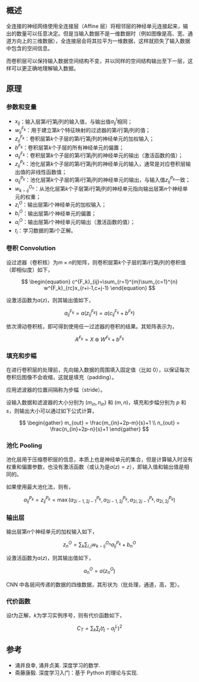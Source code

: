 ## 概述

全连接的神经网络使用全连接层（Affine 层）将相邻层的神经单元连接起来，输出的数量可以任意决定。但是当输入数据不是一维数据时（例如图像是高、宽、通道方向上的三维数据），全连接层会将其拉平为一维数据，这样就损失了输入数据中包含的空间信息。

而卷积层可以保持输入数据空间结构不变，并以同样的空间结构输出至下一层，这样可以更正确地理解输入数据。

## 原理

### 参数和变量

- $x_{ij}$：输入层第$i$行第$j$列的输入值，与输出值$a^I_{ij}$相同；
- $w^{F_k}_{ij}$：用于建立第$k$个特征映射的过滤器的第$i$行第$j$列的值；
- $z^{F_k}_{ij}$：卷积层第$k$个子层的第$i$行第$j$列的神经单元的加权输入；
- $b^{F_k}$：卷积层第$k$个子层的所有神经单元的偏置；
- $a^{F_k}_{ij}$：卷积层第$k$个子层的第$i$行第$j$列的神经单元的输出（激活函数的值）；
- $z^{P_k}_{ij}$：池化层第$k$个子层的第$i$行第$j$列的神经单元的输入，通常是对应卷积层输出值的非线性函数值；
- $a^{P_k}_{ij}$：池化层第$k$个子层的第$i$行第$j$列的神经单元的输出，与输入值$z^{P_k}_{ij}$一致；
- $w^{O_n}_{k-ij}$：从池化层第$k$个子层第$i$行第$j$列的神经单元指向输出层第$n$个神经单元的权重；
- $z^O_i$：输出层第$i$个神经单元的加权输入；
- $b^O_i$：输出层第$i$个神经单元的偏置；
- $a^O_i$：输出层第$i$个神经单元的输出（激活函数的值）；
- $t_i$：学习数据的第$i$个正解。

### 卷积 Convolution

设过滤器（卷积核）为$m\times n$的矩阵，则卷积层第$k$个子层的第$i$行第$j$列的卷积值（即相似度）如下，

$$
\begin{equation}
    c^{F_k}_{ij}=\sum_{r=1}^{m}\sum_{c=1}^{n} w^{F_k}_{rc}x_{r+i-1,c+j-1}
\end{equation}
$$

设激活函数为$a(z)$，则其输出值如下，

$$
\begin{equation}
    a^{F_k}_{ij}=a(z^{F_k}_{ij})=a(c^{F_k}_{ij}+b^{F_k})
\end{equation}
$$

依次滑动卷积核，即可得到使用任一过滤器的卷积的结果。其矩阵表示为，

$$
    A^{F_k}_{}=X\circledast W^{F_k}+b^{F_k}
$$

### 填充和步幅

在进行卷积层的处理前，先向输入数据的周围填入固定值（比如 0），以保证每次卷积后图像不会收缩，这就是填充（padding）。

应用滤波器的位置间隔称为步幅（stride）。

设输入数据和滤波器的大小分别为 $(m_{in},n_{in})$ 和 $(m,n)$，填充和步幅分别为 $p$ 和 $s$，则输出大小可以通过如下公式计算，

$$
\begin{gather}
    m_{out} = \frac{m_{in}+2p-m}{s}+1 \\
    n_{out} = \frac{n_{in}+2p-n}{s}+1
\end{gather}
$$

### 池化 Pooling

池化层用于压缩卷积层的信息，本质上也是神经单元的集合，但是计算输入时没有权重和偏置参数，也没有激活函数（或认为是$a(z)=z$），即输入值和输出值是相同的。

如果使用最大池化法，则有，

$$
\begin{equation}
    a^{P_k}_{ij}=z^{P_k}_{ij}=\max(a^{P_k}_{2i-1,2j-1},a^{P_k}_{2i-1,2j},a^{P_k}_{2i,2j-1},a^{P_k}_{2i,2j})
\end{equation}
$$

### 输出层

输出层第$n$个神经单元的加权输入如下，

$$
\begin{equation}
    z^O_n=\sum_k\sum_{i,j}w^{O_n}_{k-ij}a^{P_k}_{ij}+b^O_n
\end{equation}
$$

设激活函数为$a(z)$，则其输出值如下，

$$
\begin{equation}
    a^O_n=a(z^O_n)
\end{equation}
$$

CNN 中各层间传递的数据的四维数据，其形状为（批处理，通道，高，宽）。

### 代价函数

设$t$为正解，$k$为学习实例序号，则有代价函数如下，

$$
\begin{equation}
    C_T=\sum_{k}\sum_j(t_j-a^L_j)^2
\end{equation}
$$

## 参考

- 涌井良幸, 涌井贞美. 深度学习的数学.
- 斋藤康毅. 深度学习入门：基于 Python 的理论与实现.

